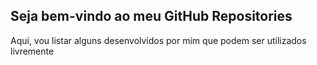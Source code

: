 ## Seja bem-vindo ao meu GitHub Repositories

Aqui, vou listar alguns desenvolvidos por mim que podem ser utilizados livremente
